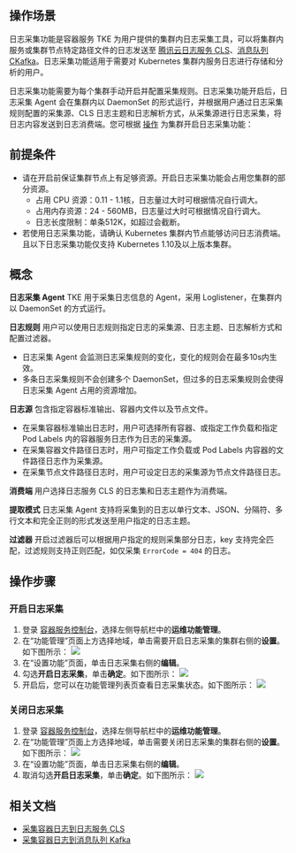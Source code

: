 ## 操作场景
日志采集功能是容器服务 TKE 为用户提供的集群内日志采集工具，可以将集群内服务或集群节点特定路径文件的日志发送至 [腾讯云日志服务 CLS](https://cloud.tencent.com/product/cls)、[消息队列 CKafka](https://cloud.tencent.com/document/product/597)。日志采集功能适用于需要对 Kubernetes 集群内服务日志进行存储和分析的用户。

日志采集功能需要为每个集群手动开启并配置采集规则。日志采集功能开启后，日志采集 Agent 会在集群内以 DaemonSet 的形式运行，并根据用户通过日志采集规则配置的采集源、CLS 日志主题和日志解析方式，从采集源进行日志采集，将日志内容发送到日志消费端。您可根据 [操作](#open) 为集群开启日志采集功能：



## 前提条件
- 请在开启前保证集群节点上有足够资源。开启日志采集功能会占用您集群的部分资源。
  - 占用 CPU 资源：0.11 - 1.1核，日志量过大时可根据情况自行调大。
  - 占用内存资源：24 - 560MB，日志量过大时可根据情况自行调大。
  - 日志长度限制：单条512K，如超过会截断。
- 若使用日志采集功能，请确认 Kubernetes 集群内节点能够访问日志消费端。且以下日志采集功能仅支持 Kubernetes 1.10及以上版本集群。

## 概念

**日志采集 Agent**
TKE 用于采集日志信息的 Agent，采用 Loglistener，在集群内以 DaemonSet 的方式运行。

**日志规则**
用户可以使用日志规则指定日志的采集源、日志主题、日志解析方式和配置过滤器。
  - 日志采集 Agent 会监测日志采集规则的变化，变化的规则会在最多10s内生效。
  - 多条日志采集规则不会创建多个 DaemonSet，但过多的日志采集规则会使得日志采集 Agent 占用的资源增加。

**日志源**
包含指定容器标准输出、容器内文件以及节点文件。
  - 在采集容器标准输出日志时，用户可选择所有容器、或指定工作负载和指定 Pod Labels 内的容器服务日志作为日志的采集源。
  - 在采集容器文件路径日志时，用户可指定工作负载或 Pod Labels 内容器的文件路径日志作为采集源。
  - 在采集节点文件路径日志时，用户可设定日志的采集源为节点文件路径日志。

**消费端**
用户选择日志服务 CLS 的日志集和日志主题作为消费端。

**提取模式**
日志采集 Agent 支持将采集到的日志以单行文本、JSON、分隔符、多行文本和完全正则的形式发送至用户指定的日志主题。

**过滤器**
开启过滤器后可以根据用户指定的规则采集部分日志，key 支持完全匹配，过滤规则支持正则匹配，如仅采集 `ErrorCode = 404` 的日志。

## 操作步骤
[](id:open)
### 开启日志采集

1. 登录 [容器服务控制台](https://console.cloud.tencent.com/tke2)，选择左侧导航栏中的**运维功能管理**。
2. 在“功能管理”页面上方选择地域，单击需要开启日志采集的集群右侧的**设置**。如下图所示：
![](https://main.qcloudimg.com/raw/e71f52765488cfc7ca687d66decda6fc.png)
3. 在“设置功能”页面，单击日志采集右侧的**编辑**。
4. 勾选**开启日志采集**，单击**确定**。如下图所示：
![](https://qcloudimg.tencent-cloud.cn/raw/a408cdce6bd33e190e86c48c5745e38e.png)
5. 开启后，您可以在功能管理列表页查看日志采集状态。如下图所示：
![](https://qcloudimg.tencent-cloud.cn/raw/d56718ee87e6271ffe70a81a459abee0.png)
 
### 关闭日志采集

1. 登录 [容器服务控制台](https://console.cloud.tencent.com/tke2)，选择左侧导航栏中的**运维功能管理**。
2. 在“功能管理”页面上方选择地域，单击需要关闭日志采集的集群右侧的**设置**。如下图所示：
![](https://qcloudimg.tencent-cloud.cn/raw/b15c9b6d06324de3589b1cbd52204965.png)
3. 在“设置功能”页面，单击日志采集右侧的**编辑**。
4. 取消勾选**开启日志采集**，单击**确定**。如下图所示：
![](https://qcloudimg.tencent-cloud.cn/raw/f4e0d40772166dc0d644c24691d66c07.png)



## 相关文档
- [采集容器日志到日志服务 CLS](https://cloud.tencent.com/document/product/457/36771)
- [采集容器日志到消息队列 Kafka]()
